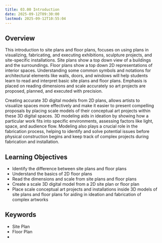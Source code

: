 ```yaml
---
title: 03.00 Introduction
date: 2025-09-12T09:30:00
lastmod: 2025-09-12T10:55:04
---
```


## Overview

This introduction to site plans and floor plans, focuses on using plans in visualizing, fabricating, and executing exhibitions, sculpture projects, and site-specific installations. Site plans show a top down view of a buildings and the surroundings. Floor plans show a top down 2D representations of interior spaces. Understanding some common symbols and notations for architectural elements like walls, doors, and windows will help students learn to read and interpret basic site plans and floor plans. Emphasis is placed on reading dimensions and scale accurately so art projects are proposed, planned, and executed with precision.

Creating accurate 3D digital models from 2D plans, allows artists to visualize spaces more effectively and make it easier to present compelling proposals by placing scale models of their conceptual art projects within these 3D digital spaces. 3D modeling aids in ideation by showing how a particular work fits into specific environments, assessing factors like light, space, and audience flow. Modeling also plays a crucial role in the fabrication process, helping to identify and solve potential issues before physical construction begins and keep track of complex projects during fabrication and installation.

## Learning Objectives

- Identify the difference between site plans and floor plans
- Understand the basics of 2D floor plans
- Read the dimensions and scale from site plans and floor plans
- Create a scale 3D digital model from a 2D site plan or floor plan
- Place scale conceptual art projects and installations inside 3D models of site plans and floor plans for aiding in ideation and fabrication of complex artworks

## Keywords

- Site Plan
- Floor Plan
-
